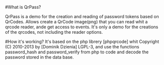 #What is QrPass?

QrPass is a demo for the creation and reading of password tokens based on QrCodes. Allows create a QrCode image(png) that you can read whit a qrcode reader, ande get access to events. It's only a demo for the creations of the qrcodes, not including the reader options.

#How it's working?
It's based on the php librery [phpqrcode] whit Copyright (C) 2010-2013 by [Dominik Dzienia] LGPL-3, and use the functions password_hash and password_verify from php to code and decode the password stored in the data base. 
